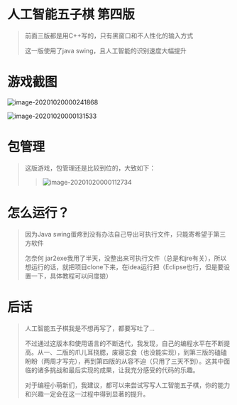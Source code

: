 # 人工智能五子棋 第四版

> 前面三版都是用C++写的，只有黑窗口和不人性化的输入方式
>
> 这一版使用了java swing，且人工智能的识别速度大幅提升

# 游戏截图

![image-20201020000241868](../../../../../Pictures/typora/20201020001204.png)

![image-20201020000131533](https://gitee.com/faro/images/raw/master/img/20201020001203.png)



# 包管理

> 这版游戏，包管理还是比较到位的，大致如下：
>
> > ![image-20201020000112734](../../../../../Pictures/typora/20201020001202.png)



# 怎么运行？

> 因为Java swing蛋疼到没有办法自己导出可执行文件，只能寄希望于第三方软件
>
> 怎奈何 jar2exe我用了半天，没整出来可执行文件（总是和jre有关），所以想运行的话，就把项目clone下来，在idea运行把（Eclipse也行，但是要设置一下，具体教程可以问度娘）



# 后话

> 人工智能五子棋我是不想再写了，都要写吐了...
>
> 不过通过这版本和使用语言的不断迭代，我发现，自己的编程水平在不断提高。从一、二版的爪儿耳挠腮，废寝忘食（也没能实现），到第三版的磕磕盼盼（两周才写完），再到第四版的从容不迫（只用了三天不到）。这其中面临的诸多挑战和最后实现的成果，让我充分感受的代码的乐趣。
>
> 对于编程小萌新们，我建议，都可以来尝试写写人工智能五子棋，你的能力和兴趣一定会在这一过程中得到显著的提升。


